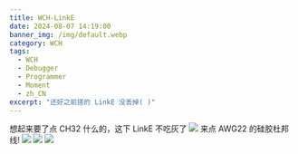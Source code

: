```yaml
---
title: WCH-LinkE
date: 2024-08-07 14:19:00
banner_img: /img/default.webp
category: WCH
tags: 
  - WCH
  - Debugger
  - Programmer
  - Moment
  - zh_CN
excerpt: "还好之前搓的 LinkE 没丢掉( )"
---
```


想起来要了点 CH32 什么的，这下 LinkE 不吃灰了
![ ](/img/Moment/Image_1723014139940.webp)
来点 AWG22 的硅胶杜邦线!
![ ](/img/Moment/IMG_20240807_141928.webp)
![ ](/img/Moment/IMG_20240807_143202.webp)
![ ](/img/Moment/IMG_20240807_143211.webp)

